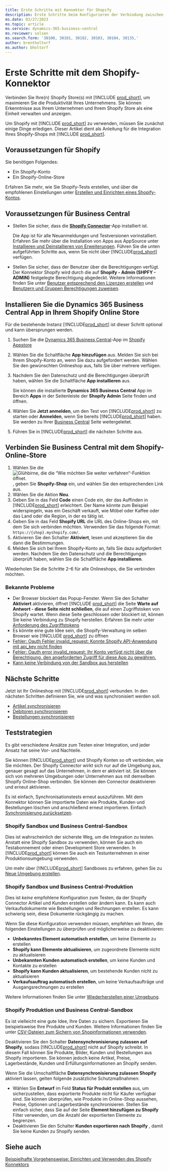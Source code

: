 ```yaml
---
title: Erste Schritte mit Konnektor für Shopify
description: Erste Schritte beim Konfigurieren der Verbindung zwischen Business Central und Shopify
ms.date: 03/27/2023
ms.topic: article
ms.service: dynamics-365-business-central
ms.reviewer: solsen
ms.search.form: '30100, 30101, 30102, 30103, 30104, 30135,'
author: brentholtorf
ms.author: bholtorf
---
```


# <a name="get-started-with-the-shopify-connector"></a>Erste Schritte mit dem Shopify-Konnektor

Verbinden Sie Ihre(n) Shopify Store(s) mit [!INCLUDE [prod_short](../includes/prod_short.md)], um maximieren Sie die Produktivität Ihres Unternehmens. Sie können Erkenntnisse aus Ihrem Unternehmen und Ihrem Shopify Store als eine Einheit verwalten und anzeigen.

Um Shopify mit [!INCLUDE [prod_short](../includes/prod_short.md)] zu verwenden, müssen Sie zunächst einige Dinge erledigen. Dieser Artikel dient als Anleitung für die Integration Ihres Shopify-Shops mit [!INCLUDE [prod_short](../includes/prod_short.md)].

## <a name="prerequisites-for-shopify"></a>Voraussetzungen für Shopify

Sie benötigen Folgendes:

- Ein Shopify-Konto
- Ein Shopify-Online-Store

Erfahren Sie mehr, wie Sie Shopify-Tests erstellen, und über die empfohlenen Einstellungen unter [Erstellen und Einrichten eines Shopify-Kontos](shopify-account.md).

## <a name="prerequisites-for-business-central"></a>Voraussetzungen für Business Central

- Stellen Sie sicher, dass die **[Shopify Connector](https://go.microsoft.com/fwlink/?linkid=2196238)**-App installiert ist.

  Die App ist für alle Neuanmeldungen und Testversionen vorinstalliert. Erfahren Sie mehr über die Installation von Apps aus AppSource unter [Installieren und Deinstallieren von Erweiterungen](../ui-extensions-install-uninstall.md#install). Führen Sie die unten aufgeführten Schritte aus, wenn Sie nicht über [!INCLUDE[prod_short](../includes/prod_short.md)] verfügen.

- Stellen Sie sicher, dass der Benutzer über die Berechtigungen verfügt. Der Konnektor Shopify wird durch die auf **Shopify - Admin (SHPFY - ADMIN)** festgelegte Berechtigung abgedeckt. Weitere Informationen finden Sie unter [Benutzer entsprechend den Lizenzen erstellen](../ui-how-users-permissions.md) und [Benutzern und Gruppen Berechtigungen zuweisen](../ui-define-granular-permissions.md).

## <a name="install-the-dynamics-365-business-central-app-to-your-shopify-online-store"></a>Installieren Sie die Dynamics 365 Business Central App in Ihrem Shopify Online Store

Für die bestehende Instanz [!INCLUDE[prod_short](../includes/prod_short.md)] ist dieser Schritt optional und kann übersprungen werden.

1. Suchen Sie die [Dynamics 365 Business Central](https://apps.shopify.com/dynamics-365-business-central)-App im [Shopify Appstore](https://apps.shopify.com/)
2. Wählen Sie die Schaltfläche **App hinzufügen** aus. Melden Sie sich bei Ihrem Shopify-Konto an, wenn Sie dazu aufgefordert werden. Wählen Sie den gewünschten Onlineshop aus, falls Sie über mehrere verfügen.
3. Nachdem Sie den Datenschutz und die Berechtigungen überprüft haben, wählen Sie die Schaltfläche **App installieren** aus.

   Sie können die installierte **Dynamics 365 Business Central** App im Bereich **Apps** in der Seitenleiste der **Shopify Admin** Seite finden und öffnen.
4. Wählen Sie **Jetzt anmelden**, um den Test von [!INCLUDE[prod_short](../includes/prod_short.md)] zu starten oder **Anmelden**, wenn Sie bereits [!INCLUDE[prod_short](../includes/prod_short.md)] haben. Sie werden zu Ihrer [Business Central](https://businesscentral.dynamics.com) Seite weitergeleitet.
5. Führen Sie in [!INCLUDE[prod_short](../includes/prod_short.md)] die nächsten Schritte aus.

## <a name="connect-business-central-to-the-shopify-online-store"></a>Verbinden Sie Business Central mit dem Shopify-Online-Store

1. Wählen Sie die ![Glühbirne, die die “Wie möchten Sie weiter verfahren“-Funktion öffnet.](../media/ui-search/search_small.png "Wie möchten Sie weiter verfahren?") , geben Sie **Shopify-Shop** ein, und wählen Sie den entsprechenden Link aus.
2. Wählen Sie die Aktion **Neu**.  
3. Geben Sie in das Feld **Code** einen Code ein, der das Auffinden in [!INCLUDE[prod_short](../includes/prod_short.md)] erleichtert. Der Name könnte zum Beispiel widerspiegeln, was ein Geschäft verkauft, wie Möbel oder Kaffee oder das Land oder die Region, in der es tätig ist.
4. Geben Sie in das Feld **Shopify URL** die URL des Online-Shops ein, mit dem Sie sich verbinden möchten. Verwenden Sie das folgende Format: `https://{shop}.myshopify.com/`.
5. Aktivieren Sie den Schalter **Aktiviert**, lesen und akzeptieren Sie die dann die Bestimmungen.
6. Melden Sie sich bei Ihrem Shopify-Konto an, falls Sie dazu aufgefordert werden. Nachdem Sie den Datenschutz und die Berechtigungen überprüft haben, wählen Sie die Schaltfläche **App installieren**.

Wiederholen Sie die Schritte 2–6 für alle Onlineshops, die Sie verbinden möchten.

### <a name="known-issues"></a>Bekannte Probleme

- Der Browser blockiert das Popup-Fenster. Wenn Sie den Schalter **Aktiviert** aktivieren, öffnet [!INCLUDE [prod_short](../includes/prod_short.md)] die Seite **Warte auf Antwort - diese Seite nicht schließen**, die auf einen Zugriffstoken von Shopify wartet. Wenn diese Seite geschlossen oder blockiert ist, können Sie keine Verbindung zu Shopify herstellen. Erfahren Sie mehr unter [Anforderung des Zugriffstokens](troubleshoot.md#request-the-access-token)
- Es könnte eine gute Idee sein, die Shopify-Verwaltung im selben Browser wie [!INCLUDE [prod_short](../includes/prod_short.md)] zu öffnen
- [Fehler: Oauth Fehler invalid_request: Konnte Shopify API-Anwendung mit api_key nicht finden](troubleshoot.md#error-oauth-error-invalid_request-could-not-find-shopify-api-application-with-api_key)
- [Fehler: Oauth error invalid_request: Ihr Konto verfügt nicht über die Berechtigung, den angeforderten Zugriff für diese App zu gewähren.](troubleshoot.md#error-oauth-error-invalid_request-your-account-does-not-have-permission-to-grant-the-requested-access-for-this-app)
- [Kann keine Verbindung von der Sandbox aus herstellen](troubleshoot.md#verify-and-enable-permissions-to-make-http-requests-in-a-non-production-environment)

## <a name="next-steps"></a>Nächste Schritte

Jetzt ist Ihr Onlineshop mit [!INCLUDE[prod_short](../includes/prod_short.md)] verbunden. In den nächsten Schritten definieren Sie, wie und was synchronisiert werden soll.

- [Artikel synchronisieren](synchronize-items.md)
- [Debitoren synchronisieren](synchronize-customers.md)
- [Bestellungen synchronisieren](synchronize-orders.md)

## <a name="testing-strategies"></a>Teststrategien

Es gibt verschiedene Ansätze zum Testen einer Integration, und jeder Ansatz hat seine Vor- und Nachteile.

Sie können [!INCLUDE[prod_short](../includes/prod_short.md)] und Shopify Konten so oft verbinden, wie Sie möchten. Der Shopify Connector wirkt sich nur auf die Umgebung aus, genauer gesagt auf das Unternehmen, in dem er aktiviert ist. Sie können sich von mehreren Umgebungen oder Unternehmen aus mit demselben Shopify Online-Shop verbinden. Sie können den Connector deaktivieren und erneut aktivieren.

Es ist einfach, Synchronisationstests erneut auszuführen. Mit dem Konnektor können Sie importierte Daten wie Produkte, Kunden und Bestellungen löschen und anschließend erneut importieren. Einfach [Synchronisierung zurücksetzen](troubleshoot.md#reset-sync).

### <a name="shopify-sandbox-and-business-central-sandbox"></a>Shopify Sandbox und Business Central-Sandbox

Dies ist wahrscheinlich der sicherste Weg, um die Integration zu testen. Anstatt eine Shopify Sandbox zu verwenden, können Sie auch ein Testabonnement oder einen Development Store verwenden. In [!INCLUDE[prod_short](../includes/prod_short.md)] können Sie auch ein Testunternehmen in einer Produktionsumgebung verwenden.

Um mehr über [!INCLUDE[prod_short](../includes/prod_short.md)] Sandboxes zu erfahren, gehen Sie zu [Neue Umgebung erstellen](/dynamics365/business-central/dev-itpro/administration/tenant-admin-center-environments#create-a-new-environment).

### <a name="shopify-sandbox-and-business-central-production"></a>Shopify Sandbox und Business Central-Produktion

Dies ist *keine* empfohlene Konfiguration zum Testen, da der Shopify Connector Artikel und Kunden erstellen oder ändern kann. Es kann auch Verkaufsdokumente wie Bestellungen und Rechnungen erstellen. Es kann schwierig sein, diese Dokumente rückgängig zu machen.
 
Wenn Sie diese Konfiguration verwenden müssen, empfehlen wir Ihnen, die folgenden Einstellungen zu überprüfen und möglicherweise zu deaktivieren:

* **Unbekanntes Element automatisch erstellen**, um keine Elemente zu erstellen
* **Shopify kann Elemente aktualisieren**, um zugeordnete Elemente nicht zu aktualisieren
* **Unbekannten Kunden automatisch erstellen**, um keine Kunden und Kontakte zu erstellen
* **Shopify kann Kunden aktualisieren**, um bestehende Kunden nicht zu aktualisieren
* **Verkaufsauftrag automatisch erstellen**, um keine Verkaufsaufträge und Ausgangsrechnungen zu erstellen

Weitere Informationen finden Sie unter [Wiederherstellen einer Umgebung](/dynamics365/business-central/dev-itpro/administration/tenant-admin-center-backup-restore).

### <a name="shopify-production-and-business-central-sandbox"></a>Shopify Produktion und Business Central-Sandbox

Es ist vielleicht eine gute Idee, Ihre Daten zu sichern. Exportieren Sie beispielsweise Ihre Produkte und Kunden. Weitere Informationen finden Sie unter [CSV-Dateien zum Sichern von Shopinformationen verwenden](https://help.shopify.com/en/manual/shopify-admin/duplicate-store#using-csv-files-to-back-up-store-information).

Deaktivieren Sie den Schalter **Datensynchronisierung zulassen auf Shopify**, sodass [!INCLUDE[prod_short](../includes/prod_short.md)] nicht auf Shopify schreibt. In diesem Fall können Sie Produkte, Bilder, Kunden und Bestellungen aus Shopify importieren. Sie können jedoch keine Artikel, Preise, Lagerbestände, Kunden und Erfüllungsinformationen an Shopify senden.

Wenn Sie die Umschaltfläche **Datensynchronisierung zulassen Shopify** aktiviert lassen, gelten folgende zusätzliche Schutzmaßnahmen:

*   Wählen Sie **Entwurf** im Feld **Status für Produkt erstellen** aus, um sicherzustellen, dass exportierte Produkte nicht für Käufer verfügbar sind. Sie können überprüfen, wie Produkte im Online-Shop aussehen, Preise, Optionen und Lagerbestände synchronisieren. Stellen Sie einfach sicher, dass Sie auf der Seite **Element hinzufügen zu Shopify** Filter verwenden, um die Anzahl der exportierten Elemente zu begrenzen.
* Deaktivieren Sie den Schalter **Kunden exportieren nach Shopify** , damit Sie keine Kunden zu Shopify senden.

## <a name="see-also"></a>Siehe auch

[Beispielhafte Vorgehensweise: Einrichten und Verwenden des Shopify Konnektors](walkthrough-setting-up-and-using-shopify.md)  

